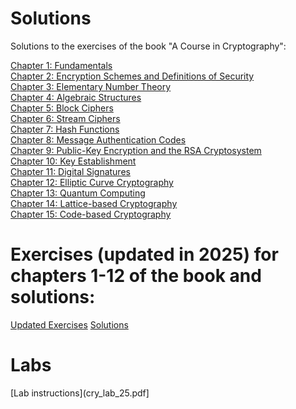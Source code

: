 # Solutions
Solutions to the exercises of the book "A Course in Cryptography": 

[Chapter 1: Fundamentals](Solutions-Chapter-1.pdf)  
[Chapter 2: Encryption Schemes and Definitions of Security](Solutions-Chapter-2.pdf)  
[Chapter 3: Elementary Number Theory](Solutions-Chapter-3.pdf)  
[Chapter 4: Algebraic Structures](Solutions-Chapter-4.pdf)  
[Chapter 5: Block Ciphers](Solutions-Chapter-5.pdf)  
[Chapter 6: Stream Ciphers](Solutions-Chapter-6.pdf)  
[Chapter 7: Hash Functions](Solutions-Chapter-7.pdf)  
[Chapter 8: Message Authentication Codes](Solutions-Chapter-8.pdf)  
[Chapter 9: Public-Key Encryption and the RSA Cryptosystem](Solutions-Chapter-9.pdf)  
[Chapter 10: Key Establishment](Solutions-Chapter-10.pdf)  
[Chapter 11: Digital Signatures](Solutions-Chapter-11.pdf)  
[Chapter 12: Elliptic  Curve Cryptography](Solutions-Chapter-12.pdf)  
[Chapter 13: Quantum Computing](Solutions-Chapter-13.pdf)  
[Chapter 14: Lattice-based Cryptography](Solutions-Chapter-14.pdf)  
[Chapter 15: Code-based Cryptography](Solutions-Chapter-15.pdf)  

# Exercises (updated in 2025) for chapters 1-12 of the book and solutions:

[Updated Exercises](Cryptography-Ex-2025.pdf)
[Solutions](Cryptography-sol2025-only.pdf)

# Labs
[Lab instructions](cry_lab_25.pdf]
